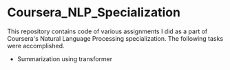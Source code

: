 # Coursera_NLP_Specialization
This repository contains code of various assignments I did as a part of Coursera's Natural Language Processing specialization. The following tasks were accomplished.
* Summarization using transformer
